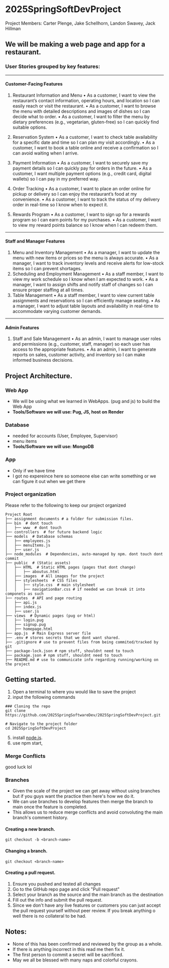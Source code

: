 # 2025SpringSoftDevProject
Project Members: Carter Plenge, Jake Schellhorn, Landon Swavey, Jack Hillman

## We will be making a web page and app for a restaurant. 

### User Stories grouped by key features:
________________________________________
#### Customer-Facing Features
1. Restaurant Information and Menu
•	As a customer, I want to view the restaurant’s contact information, operating hours, and location so I can easily reach or visit the restaurant.
•	As a customer, I want to browse the menu with detailed descriptions and images of dishes so I can decide what to order.
•	As a customer, I want to filter the menu by dietary preferences (e.g., vegetarian, gluten-free) so I can quickly find suitable options.
2. Reservation System
•	As a customer, I want to check table availability for a specific date and time so I can plan my visit accordingly.
•	As a customer, I want to book a table online and receive a confirmation so I can avoid waiting when I arrive.
3. Payment Information
•	As a customer, I want to securely save my payment details so I can quickly pay for orders in the future.
•	As a customer, I want multiple payment options (e.g., credit card, digital wallets) so I can pay in my preferred way.
4. Order Tracking
•	As a customer, I want to place an order online for pickup or delivery so I can enjoy the restaurant’s food at my convenience.
•	As a customer, I want to track the status of my delivery order in real-time so I know when to expect it.

5. Rewards Program
•	As a customer, I want to sign up for a rewards program so I can earn points for my purchases.
•	As a customer, I want to view my reward points balance so I know when I can redeem them.

________________________________________
#### Staff and Manager Features
1. Menu and Inventory Management
•	As a manager, I want to update the menu with new items or prices so the menu is always accurate.
•	As a manager, I want to track inventory levels and receive alerts for low-stock items so I can prevent shortages.
2. Scheduling and Employment Management
•	As a staff member, I want to view my work schedule so I know when I am expected to work.
•	As a manager, I want to assign shifts and notify staff of changes so I can ensure proper staffing at all times.
3. Table Management
•	As a staff member, I want to view current table assignments and reservations so I can efficiently manage seating.
•	As a manager, I want to adjust table layouts and availability in real-time to accommodate varying customer demands.
________________________________________
#### Admin Features
1.	Staff and Sale Management
•	As an admin, I want to manage user roles and permissions (e.g., customer, staff, manager) so each user has access to the appropriate features.
•	As an admin, I want to generate reports on sales, customer activity, and inventory so I can make informed business decisions.



## Project Architecture. 
### Web App
- We will be using what we learned in WebApps. (pug and js) to build the Web App
- **Tools/Software we will use: Pug, JS, host on Render**

### Database
- needed for accounts (User, Employee, Supervisor)
- menu items
- **Tools/Software we will use: MongoDB**
### App
- Only if we have time
- I got no expereince here so someone else can write something or we can figure it out when we get there
### Project organization
Please refer to the following to keep our project organized

```
Project Root
├── assignment documents # a folder for submission files.
├── bin  # dont touch
│   ├── www  # dont touch
├── controllers  # for future backend logic
├── models  # Database schemas 
│   ├── employees.js  
│   ├── menuItems.js  
│   ├── user.js  
├── node_modules  # Dependencies, auto-managed by npm. dont touch dont commit
├── public  # (Static assets)  
│   ├── HTML  # Static HTML pages (pages that dont change)
│   │   ├── aboutus.html  
│   ├── images  # All images for the project
│   ├── stylesheets  # CSS files 
│   │   ├── style.css  # main stylesheet
│   │   ├── navigationBar.css # if needed we can break it into componets as such
├── routes  # API and page routing
│   ├── api.js  
│   ├── index.js  
│   ├── user.js  
├── views  # Dynamic pages (pug or html) 
│   ├── login.pug
│   ├── signup.pug
│   ├── homepage.html
├── app.js  # Main Express server file
├── .env # stores secrets that we dont want shared. 
├── .gitignore # use to prevent files from being commited/tracked by git
├── package-lock.json # npm stuff, shouldnt need to touch
├── package.json # npm stuff, shouldnt need to touch
├── README.md # use to communicate info regarding running/working on the project
```

## Getting started.
1. Open a terminal to where you would like to save the project
2. input the following commands
```
### Cloning the repo
git clone https://github.com/2025SpringSoftwareDev/2025SpringSoftDevProject.git

# Navigate to the project folder
cd 2025SpringSoftDevProject
```
5. install [node.js](https://nodejs.org/en/download).
6. use npm start, 
   
### Merge Conflicts
good luck lol

### Branches
- Given the scale of the project we can get away without using branches but if you guys want the practice then here's how we do it. 
- We can use branches to develop features then merge the branch to main once the feature is completed. 
- This allows us to reduce merge conflicts and avoid convoluting the main branch's comment history.
#### Creating a new branch.
  ```
  git checkout -b <branch-name>
  ```
#### Changing a branch.
  ```
  git checkout <branch-name>
  ```
#### Creating a pull request.
1. Ensure you pushed and tested all changes
2. Go to the GitHub repo page and click "Pull request"
3. Select your branch as the source and the main branch as the destination
4. Fill out the info and submit the pull request.
5. Since we don't have any live features or customers you can just accept the pull request yourself without peer review. If you break anything o well there is no collateral to be had. 

## Notes: 
- None of this has been confirmed and reviewed by the group as a whole.
- If there is anything incorrect in this read me then fix it.
- The first person to commit a secret will be sacrificed.
- May we all be blessed with many naps and colorful crayons.

